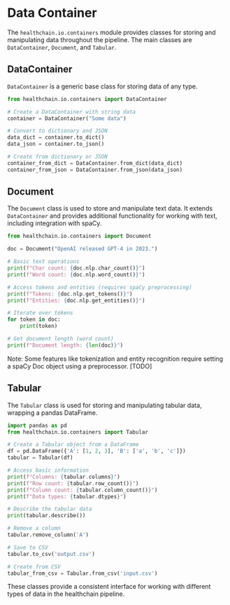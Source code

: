 # Data Container

The `healthchain.io.containers` module provides classes for storing and manipulating data throughout the pipeline. The main classes are `DataContainer`, `Document`, and `Tabular`.

## DataContainer

`DataContainer` is a generic base class for storing data of any type.

```python
from healthchain.io.containers import DataContainer

# Create a DataContainer with string data
container = DataContainer("Some data")

# Convert to dictionary and JSON
data_dict = container.to_dict()
data_json = container.to_json()

# Create from dictionary or JSON
container_from_dict = DataContainer.from_dict(data_dict)
container_from_json = DataContainer.from_json(data_json)
```

## Document

The `Document` class is used to store and manipulate text data. It extends `DataContainer` and provides additional functionality for working with text, including integration with spaCy.

```python
from healthchain.io.containers import Document

doc = Document("OpenAI released GPT-4 in 2023.")

# Basic text operations
print(f"Char count: {doc.nlp.char_count()}")
print(f"Word count: {doc.nlp.word_count()}")

# Access tokens and entities (requires spaCy preprocessing)
print(f"Tokens: {doc.nlp.get_tokens()}")
print(f"Entities: {doc.nlp.get_entities()}")

# Iterate over tokens
for token in doc:
    print(token)

# Get document length (word count)
print(f"Document length: {len(doc)}")
```

Note: Some features like tokenization and entity recognition require setting a spaCy Doc object using a preprocessor. [TODO]

## Tabular

The `Tabular` class is used for storing and manipulating tabular data, wrapping a pandas DataFrame.

```python
import pandas as pd
from healthchain.io.containers import Tabular

# Create a Tabular object from a DataFrame
df = pd.DataFrame({'A': [1, 2, 3], 'B': ['a', 'b', 'c']})
tabular = Tabular(df)

# Access basic information
print(f"Columns: {tabular.columns}")
print(f"Row count: {tabular.row_count()}")
print(f"Column count: {tabular.column_count()}")
print(f"Data types: {tabular.dtypes}")

# Describe the tabular data
print(tabular.describe())

# Remove a column
tabular.remove_column('A')

# Save to CSV
tabular.to_csv('output.csv')

# Create from CSV
tabular_from_csv = Tabular.from_csv('input.csv')
```

These classes provide a consistent interface for working with different types of data in the healthchain pipeline.
